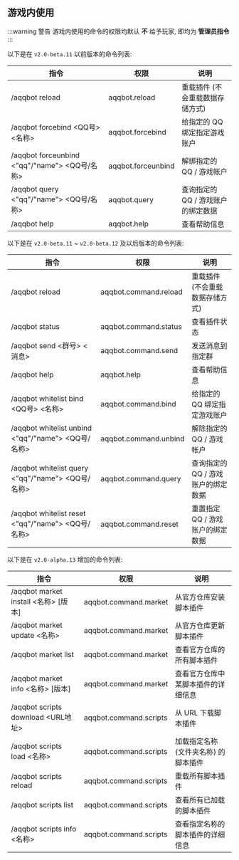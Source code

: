 ## 游戏内使用

:::warning 警告
游戏内使用的命令的权限均默认 **不** 给予玩家, 即均为 **管理员指令**
:::

以下是在 `v2.0-beta.11` 以前版本的命令列表:

| 指令                                         | 权限                 | 说明                   |
|--------------------------------------------|--------------------|----------------------|
| /aqqbot reload                             | aqqbot.reload      | 重载插件 (不会重载数据存储方式)    |
| /aqqbot forcebind <QQ号> <名称>               | aqqbot.forcebind   | 给指定的 QQ 绑定指定游戏账户     |
| /aqqbot forceunbind <"qq"/"name"> <QQ号/名称> | aqqbot.forceunbind | 解绑指定的 QQ / 游戏帐户      |
| /aqqbot query <"qq"/"name"> <QQ号/名称>       | aqqbot.query       | 查询指定的 QQ / 游戏账户的绑定数据 |
| /aqqbot help                               | aqqbot.help        | 查看帮助信息               |

以下是在 `v2.0-beta.11` ~ `v2.0-beta.12` 及以后版本的命令列表:

| 指令                                              | 权限                    | 说明                   |
|-------------------------------------------------|-----------------------|----------------------|
| /aqqbot reload                                  | aqqbot.command.reload | 重载插件 (不会重载数据存储方式)    |
| /aqqbot status                                  | aqqbot.command.status | 查看插件状态               |
| /aqqbot send <群号> <消息>                          | aqqbot.command.send   | 发送消息到指定群             |
| /aqqbot help                                    | aqqbot.help           | 查看帮助信息               |
| /aqqbot whitelist bind <QQ号> <名称>               | aqqbot.command.bind   | 给指定的 QQ 绑定指定游戏账户     |
| /aqqbot whitelist unbind <"qq"/"name"> <QQ号/名称> | aqqbot.command.unbind | 解除指定的 QQ / 游戏帐户      |
| /aqqbot whitelist query <"qq"/"name"> <QQ号/名称>  | aqqbot.command.query  | 查询指定的 QQ / 游戏账户的绑定数据 |
| /aqqbot whitelist reset <"qq"/"name"> <QQ号/名称>  | aqqbot.command.reset  | 重置指定 QQ / 游戏账户的绑定数据  |

以下是在 `v2.0-alpha.13` 增加的命令列表:

| 指令                               | 权限                     | 说明                   |
|----------------------------------|------------------------|----------------------|
| /aqqbot market install <名称> [版本] | aqqbot.command.market  | 从官方仓库安装脚本插件          |
| /aqqbot market update <名称>       | aqqbot.command.market  | 从官方仓库更新脚本插件          |
| /aqqbot market list              | aqqbot.command.market  | 查看官方仓库的所有脚本插件        |
| /aqqbot market info <名称> [版本]    | aqqbot.command.market  | 查看官方仓库中某脚本插件的详细信息    |
| /aqqbot scripts download <URL地址> | aqqbot.command.scripts | 从 URL 下载脚本插件         |
| /aqqbot scripts load <名称>        | aqqbot.command.scripts | 加载指定名称 (文件夹名称) 的脚本插件 |
| /aqqbot scripts reload           | aqqbot.command.scripts | 重载所有脚本插件             |
| /aqqbot scripts list             | aqqbot.command.scripts | 查看所有已加载的脚本插件         |
| /aqqbot scripts info <名称>        | aqqbot.command.scripts | 查看指定名称的脚本插件的详细信息     |